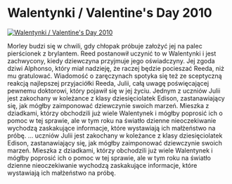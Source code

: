 Walentynki / Valentine's Day 2010 
=============
[![Walentynki / Valentine's Day 2010 ](http://vidos.pl/images/player.gif)](http://vidos.pl/walentynki-valentine-s-day-2010)

 Morley budzi się w chwili, gdy chłopak próbuje założyć jej na palec pierścionek z brylantem. Reed postanowił uczynić to w Walentynki i jest zachwycony, kiedy dziewczyna przyjmuje jego oświadczyny. Jej zgoda dziwi Alphonso, który miał nadzieję, że raczej będzie pocieszać Reeda, niż mu gratulować. Wiadomość o zaręczynach spotyka się też ze sceptyczną reakcją najlepszej przyjaciółki Reeda, Julii, całą uwagę poświęcającej pewnemu doktorowi, który pojawił się w jej życiu. Jednym z uczniów Julii jest zakochany w koleżance z klasy dziesięciolatek Edison, zastanawiający się, jak mógłby zaimponować dziewczynie swoich marzeń. Mieszka z dziadkami, którzy obchodzili już wiele Walentynek i mógłby poprosić ich o pomoc w tej sprawie, ale w tym roku na światło dzienne nieoczekiwanie wychodzą zaskakujące informacje, które wystawiają ich małżeństwo na próbę.   ... uczniów Julii jest zakochany w koleżance z klasy dziesięciolatek Edison, zastanawiający się, jak mógłby zaimponować dziewczynie swoich marzeń. Mieszka z dziadkami, którzy obchodzili już wiele Walentynek i mógłby poprosić ich o pomoc w tej sprawie, ale w tym roku na światło dzienne nieoczekiwanie wychodzą zaskakujące informacje, które wystawiają ich małżeństwo na próbę.
